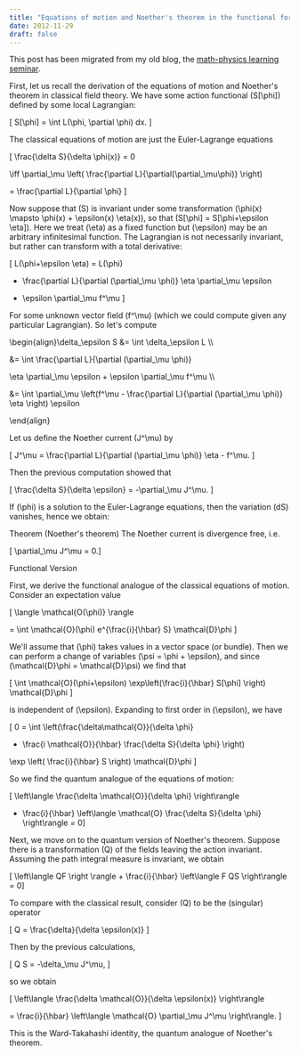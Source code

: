 ```yaml
---
title: "Equations of motion and Noether's theorem in the functional formalism"
date: 2012-11-29
draft: false
---
```


This post has been migrated from my old blog, the [math-physics learning seminar](https://mathphysseminar.blogspot.com/).


First, let us recall the derivation of the equations of motion and Noether's theorem in classical field theory. We have some action functional \(S[\phi]\) defined by some local Lagrangian:

\[ S[\phi] = \int L(\phi, \partial \phi) dx. \]

The classical equations of motion are just the Euler-Lagrange equations

\[ \frac{\delta S}{\delta \phi(x)} = 0

 \iff \partial_\mu \left( \frac{\partial L}{\partial(\partial_\mu\phi)} \right)

= \frac{\partial L}{\partial \phi} \]


Now suppose that \(S\) is invariant under some transformation \(\phi(x) \mapsto \phi(x) + \epsilon(x) \eta(x)\), so that \(S[\phi] = S[\phi+\epsilon \eta]\). Here we treat \(\eta\) as a fixed function but \(\epsilon\) may be an arbitrary infinitesimal function. The Lagrangian is not necessarily invariant, but rather can transform with a total derivative:

\[ L(\phi+\epsilon \eta) = L(\phi)

+ \frac{\partial L}{\partial (\partial_\mu \phi)} \eta \partial_\mu \epsilon

+ \epsilon \partial_\mu f^\mu \]

For some unknown vector field \(f^\mu\) (which we could compute given any particular Lagrangian). So let's compute

\begin{align}\delta_\epsilon S &amp;= \int \delta_\epsilon L \\\

&amp;= \int \frac{\partial L}{\partial (\partial_\mu \phi)}

\eta \partial_\mu \epsilon + \epsilon \partial_\mu f^\mu \\\

&amp;= \int \partial_\mu \left(f^\mu - \frac{\partial L}{\partial (\partial_\mu \phi)} \eta \right) \epsilon

\end{align}

Let us define the Noether current \(J^\mu\) by

\[ J^\mu = \frac{\partial L}{\partial (\partial_\mu \phi)} \eta - f^\mu. \]

Then the previous computation showed that

\[ \frac{\delta S}{\delta \epsilon} = -\partial_\mu J^\mu. \]

If \(\phi\) is a solution to the Euler-Lagrange equations, then the variation \(dS\) vanishes, hence we obtain:


Theorem (Noether's theorem) The Noether current is divergence free, i.e.

\[ \partial_\mu J^\mu = 0.\]


Functional Version


First, we derive the functional analogue of the classical equations of motion. Consider an expectation value

\[ \langle \mathcal{O(\phi)} \rangle

= \int \mathcal{O}(\phi) e^{\frac{i}{\hbar} S} \mathcal{D}\phi \]

We'll assume that \(\phi\) takes values in a vector space (or bundle). Then we can perform a change of variables \(\psi = \phi + \epsilon\), and since \(\mathcal{D}\phi = \mathcal{D}\psi\) we find that

\[ \int \mathcal{O}(\phi+\epsilon) \exp\left(\frac{i}{\hbar} S[\phi] \right) \mathcal{D}\phi \]

is independent of \(\epsilon\). Expanding to first order in \(\epsilon\), we have

\[ 0 = \int \left(\frac{\delta\mathcal{O}}{\delta \phi}

 + \frac{i \mathcal{O}}{\hbar} \frac{\delta S}{\delta \phi} \right)

 \exp \left( \frac{i}{\hbar} S \right) \mathcal{D}\phi  \]

So we find the quantum analogue of the equations of motion:

\[ \left\langle \frac{\delta \mathcal{O}}{\delta \phi} \right\rangle

+ \frac{i}{\hbar} \left\langle \mathcal{O} \frac{\delta S}{\delta \phi} \right\rangle = 0\]


Next, we move on to the quantum version of Noether's theorem. Suppose there is a transformation \(Q\) of the fields leaving the action invariant. Assuming the path integral measure is invariant, we obtain

\[ \left\langle QF \right \rangle + \frac{i}{\hbar} \left\langle F QS \right\rangle = 0\]

To compare with the classical result, consider \(Q\) to be the (singular) operator

\[ Q = \frac{\delta}{\delta \epsilon(x)} \]

Then by the previous calculations,

\[ Q S = -\delta_\mu J^\mu, \]

so we obtain

\[ \left\langle \frac{\delta \mathcal{O}}{\delta \epsilon(x)} \right\rangle

= \frac{i}{\hbar} \left\langle \mathcal{O} \partial_\mu J^\mu \right\rangle.  \]

This is the Ward-Takahashi identity, the quantum analogue of Noether's theorem.
